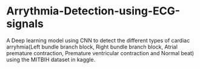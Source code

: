 # Arrythmia-Detection-using-ECG-signals
A Deep learning model using CNN to detect the different types of cardiac arryhmia(Left bundle branch block, Right bundle branch block, Atrial premature contraction, Premature ventricular contraction and Normal beat) using the MITBIH dataset in kaggle.
